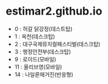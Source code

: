 # estimar2.github.io

- 0 : 허갈 닭강정(데스트탑)
- 1 : 옥천(데스크탑)
- 2 : 대구국제뮤지컬페스티벌(데스크탑)
- 3 : 행정안전부(데스크탑)
- 9 : 로이드(모바일)
- 11 : 올리브영(모바일)
- 14 : 나일론매거진(반응형)